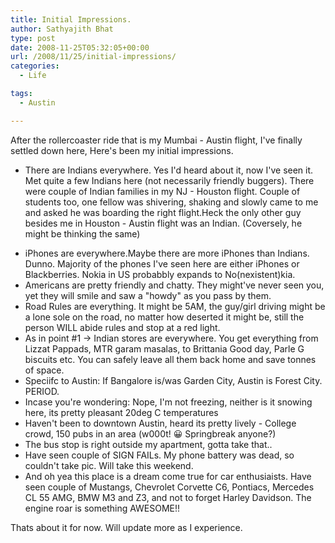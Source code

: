 ```yaml
---
title: Initial Impressions.
author: Sathyajith Bhat
type: post
date: 2008-11-25T05:32:05+00:00
url: /2008/11/25/initial-impressions/
categories:
  - Life

tags:
  - Austin

---
```

After the rollercoaster ride that is my Mumbai - Austin flight, I've finally settled down here, Here's been my initial impressions.

  * There are Indians everywhere. Yes I'd heard about it, now I've seen it. Met quite a few Indians here (not necessarily friendly buggers). There were couple of Indian families in my NJ - Houston flight. Couple of students too, one fellow was shivering, shaking and slowly came to me and asked he was boarding the right flight.Heck the only other guy besides me in Houston - Austin flight was an Indian. (Coversely, he might be thinking the same)

<!--more-->

  * iPhones are everywhere.Maybe there are more iPhones than Indians. Dunno. Majority of the phones I've seen here are either iPhones or Blackberries. Nokia in US probabbly expands to No(nexistent)kia.
  * Americans are pretty friendly and chatty. They might've never seen you, yet they will smile and saw a "howdy" as you pass by them.
  * Road Rules are everything. It might be 5AM, the guy/girl driving might be a lone sole on the road, no matter how deserted it might be, still the person WILL abide rules and stop at a red light.
  * As in point #1 -> Indian stores are everywhere. You get everything from Lizzat Pappads, MTR garam masalas, to Brittania Good day, Parle G biscuits etc. You can safely leave all them back home and save tonnes of space.
  * Speciifc to Austin: If Bangalore is/was Garden City, Austin is Forest City. PERIOD.
  * Incase you're wondering: Nope, I'm not freezing, neither is it snowing here, its pretty pleasant 20deg C temperatures
  * Haven't been to downtown Austin, heard its pretty lively - College crowd, 150 pubs in an area (w000t! 😀 Springbreak anyone?)
  * The bus stop is right outside my apartment, gotta take that..
  * Have seen couple of SIGN FAILs. My phone battery was dead, so couldn't take pic. Will take this weekend.
  * And oh yea this place is a dream come true for car enthusiaists. Have seen couple of Mustangs, Chevrolet Corvette C6, Pontiacs, Mercedes CL 55 AMG, BMW M3 and Z3, and not to forget Harley Davidson. The engine roar is something AWESOME!!

Thats about it for now. Will update more as I experience.

